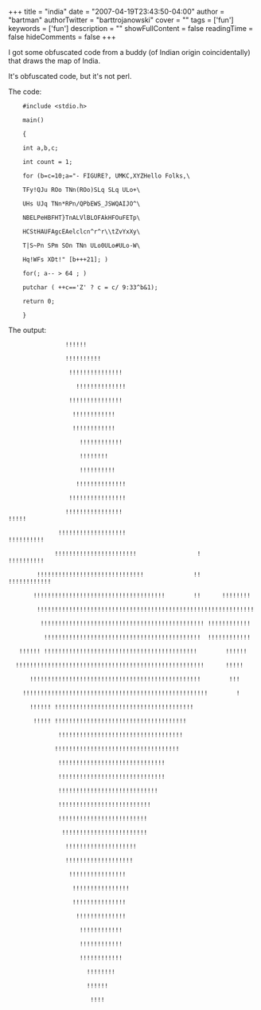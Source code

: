 +++
title = "india"
date = "2007-04-19T23:43:50-04:00"
author = "bartman"
authorTwitter = "barttrojanowski"
cover = ""
tags = ['fun']
keywords = ['fun']
description = ""
showFullContent = false
readingTime = false
hideComments = false
+++

I got some obfuscated code from a buddy (of Indian origin coincidentally) that draws the map of India.



It's obfuscated code, but it's not perl.



<!--more-->



The code:



        #include <stdio.h>

        main()

        {

        int a,b,c;

        int count = 1;

        for (b=c=10;a="- FIGURE?, UMKC,XYZHello Folks,\

        TFy!QJu ROo TNn(ROo)SLq SLq ULo+\

        UHs UJq TNn*RPn/QPbEWS_JSWQAIJO^\

        NBELPeHBFHT}TnALVlBLOFAkHFOuFETp\

        HCStHAUFAgcEAelclcn^r^r\\tZvYxXy\

        T|S~Pn SPm SOn TNn ULo0ULo#ULo-W\

        Hq!WFs XDt!" [b+++21]; )

        for(; a-- > 64 ; )

        putchar ( ++c=='Z' ? c = c/ 9:33^b&1);

        return 0;

        }





The output:



                    !!!!!!                                                     

                    !!!!!!!!!!                                                 

                     !!!!!!!!!!!!!!!                                           

                       !!!!!!!!!!!!!!                                          

                     !!!!!!!!!!!!!!!                                           

                      !!!!!!!!!!!!                                             

                      !!!!!!!!!!!!                                             

                        !!!!!!!!!!!!                                           

                        !!!!!!!!                                               

                        !!!!!!!!!!                                             

                       !!!!!!!!!!!!!!                                          

                     !!!!!!!!!!!!!!!!                                          

                    !!!!!!!!!!!!!!!!                                  !!!!!    

                  !!!!!!!!!!!!!!!!!!!                               !!!!!!!!!! 

                 !!!!!!!!!!!!!!!!!!!!!!!                 !         !!!!!!!!!!  

            !!!!!!!!!!!!!!!!!!!!!!!!!!!!!!              !!     !!!!!!!!!!!!    

           !!!!!!!!!!!!!!!!!!!!!!!!!!!!!!!!!!!!!        !!      !!!!!!!!       

            !!!!!!!!!!!!!!!!!!!!!!!!!!!!!!!!!!!!!!!!!!!!!!!!!!!!!!!!!!!!!      

             !!!!!!!!!!!!!!!!!!!!!!!!!!!!!!!!!!!!!!!!!!!!!! !!!!!!!!!!!!       

              !!!!!!!!!!!!!!!!!!!!!!!!!!!!!!!!!!!!!!!!!!!!  !!!!!!!!!!!!       

       !!!!!! !!!!!!!!!!!!!!!!!!!!!!!!!!!!!!!!!!!!!!!!!!!        !!!!!!        

      !!!!!!!!!!!!!!!!!!!!!!!!!!!!!!!!!!!!!!!!!!!!!!!!!!!!!      !!!!!         

          !!!!!!!!!!!!!!!!!!!!!!!!!!!!!!!!!!!!!!!!!!!!!!!!        !!!          

        !!!!!!!!!!!!!!!!!!!!!!!!!!!!!!!!!!!!!!!!!!!!!!!!!!!!        !          

          !!!!!! !!!!!!!!!!!!!!!!!!!!!!!!!!!!!!!!!!!!!!!                       

           !!!!! !!!!!!!!!!!!!!!!!!!!!!!!!!!!!!!!!!!!!                         

                  !!!!!!!!!!!!!!!!!!!!!!!!!!!!!!!!!!!                          

                 !!!!!!!!!!!!!!!!!!!!!!!!!!!!!!!!!!!                           

                  !!!!!!!!!!!!!!!!!!!!!!!!!!!!!!                               

                  !!!!!!!!!!!!!!!!!!!!!!!!!!!!!!                               

                  !!!!!!!!!!!!!!!!!!!!!!!!!!!!                                 

                  !!!!!!!!!!!!!!!!!!!!!!!!!!                                   

                  !!!!!!!!!!!!!!!!!!!!!!!!!                                    

                   !!!!!!!!!!!!!!!!!!!!!!!!                                    

                    !!!!!!!!!!!!!!!!!!!!                                       

                    !!!!!!!!!!!!!!!!!!!                                        

                     !!!!!!!!!!!!!!!!                                          

                      !!!!!!!!!!!!!!!!                                         

                      !!!!!!!!!!!!!!!                                          

                       !!!!!!!!!!!!!!                                          

                        !!!!!!!!!!!!                                           

                        !!!!!!!!!!!!                                           

                        !!!!!!!!!!!!                                           

                          !!!!!!!!                                             

                          !!!!!!                                               

                           !!!!                                                




